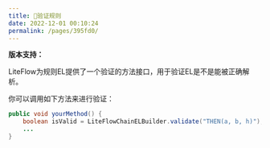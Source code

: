 ```yaml
---
title: 🔆验证规则
date: 2022-12-01 00:10:24
permalink: /pages/395fd0/
---
```


**版本支持：**<Badge text="v2.9.4+" vertical="middle"/>

LiteFlow为规则EL提供了一个验证的方法接口，用于验证EL是不是能被正确解析。

你可以调用如下方法来进行验证：

```java
public void yourMethod() {
    boolean isValid = LiteFlowChainELBuilder.validate("THEN(a, b, h)");
    ...
}
```
